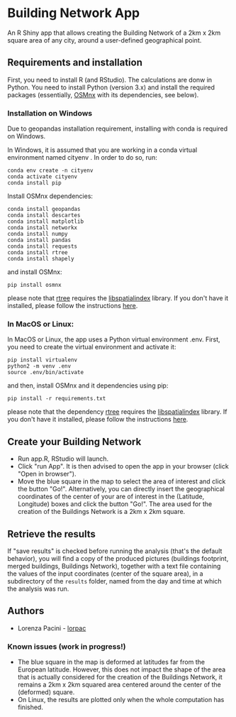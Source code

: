# Building Network App

An R Shiny app that allows creating the Building Network of a 2km x 2km square area of any city, around a user-defined geographical point. 

## Requirements and installation
First, you need to install R (and RStudio).
The calculations are donw in Python. You need to install Python (version 3.x) and install the required packages (essentially, [OSMnx](https://github.com/gboeing/osmnx) with its dependencies, see below). 
### Installation on Windows
Due to geopandas installation requirement, installing with conda is required on Windows.

In Windows, it is assumed that you are working in a conda virtual environment named cityenv . In order to do so, run:

```
conda env create -n cityenv
conda activate cityenv
conda install pip
```

Install OSMnx dependencies:

```
conda install geopandas
conda install descartes
conda install matplotlib
conda install networkx
conda install numpy
conda install pandas
conda install requests
conda install rtree
conda install shapely
```

and install OSMnx:

```
pip install osmnx
```
please note that [rtree](https://pypi.org/project/Rtree/) requires the [libspatialindex](https://libspatialindex.org/) library. If you don't have it installed, please follow the instructions [here](https://github.com/libspatialindex/libspatialindex/wiki/1.-Getting-Started).


### In MacOS or Linux:

In MacOS or Linux, the app uses a Python virtual environment .env. First, you need to create the virtual environment and activate it:

```
pip install virtualenv
python2 -m venv .env
source .env/bin/activate
```

and then, install OSMnx and it dependencies using pip:

```
pip install -r requirements.txt
```
please note that the dependency [rtree](https://pypi.org/project/Rtree/) requires the [libspatialindex](https://libspatialindex.org/) library. If you don't have it installed, please follow the instructions [here](https://github.com/libspatialindex/libspatialindex/wiki/1.-Getting-Started).

## Create your Building Network

- Run app.R, RStudio  will launch.
- Click "run App". It is then advised to open the app in your browser (click "Open in browser").
- Move the blue square in the map to select the area of interest and click the button "Go!". Alternatively, you can directly insert the geographical coordinates of the center of your are of interest in the (Latitude, Longitude) boxes and click the button "Go!". The area used for the creation of the Buildings Network is a 2km x 2km square.

## Retrieve the results

If "save results" is checked before running the analysis (that's the default behavior), you will find a copy of the produced pictures (buildings footprint, merged buildings, Buildings Network), together with a text file containing the values of the input coordinates (center of the square area), in a subdirectory of the  `results` folder, named from the day and time at which the analysis was run.

## Authors

- Lorenza Pacini - [lorpac](https://github.com/lorpac)

### Known issues (work in progress!)

- The blue square in the map is deformed at latitudes far from the European latitude. However, this does not impact the shape of the area that is actually considered for the creation of the Buildings Network, it remains a 2km x 2km squared area centered around the center of the (deformed) square.
- On Linux, the results are plotted only when the whole computation has finished. 
